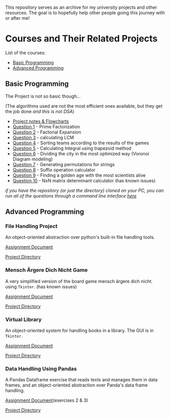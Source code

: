 This repository serves as an archive for my university projects and other resources. The goal is to hopefully help other people going this journey with or after me! 

# Courses and Their Related Projects

List of the courses:
- [Basic Programming](https://github.com/simply-pouria/CS-Archive?tab=readme-ov-file#basic-programming)
- [Advanced Programming](https://github.com/simply-pouria/CS-Archive?tab=readme-ov-file#advanced-programming)

## Basic Programming 
The Project is not so basic though... 

(The algorithms used are not the most efficient ones available, but they get the job done *and this is not DSA*)
- [Project notes & Flowcharts](https://github.com/simply-pouria/CS-Archive/blob/main/Basic%20Programming/Project-Notes.pdf)
- [Question 1](https://github.com/simply-pouria/CS-Archive/blob/main/Basic%20Programming/Question_1.py) - Prime Factorization
- [Question 2](https://github.com/simply-pouria/CS-Archive/blob/main/Basic%20Programming/Question_2.py) - Factorial Expansion
- [Question 3](https://github.com/simply-pouria/CS-Archive/blob/main/Basic%20Programming/Question_3.py) - calculating LCM
- [Question 4](https://github.com/simply-pouria/CS-Archive/blob/main/Basic%20Programming/Question_4.py) - Sorting teams according to the results of the games
- [Question 5](https://github.com/simply-pouria/CS-Archive/blob/main/Basic%20Programming/Question_5.py) - Calculating Integral using trapezoid method
- [Question 6](https://github.com/simply-pouria/CS-Archive/blob/main/Basic%20Programming/Question_6.py) - Dividing the city in the most optimized way (Voronoi Diagram modeling)
- [Question 7](https://github.com/simply-pouria/CS-Archive/blob/main/Basic%20Programming/Question_7.py) - Generating permutations for strings
- [Question 8](https://github.com/simply-pouria/CS-Archive/blob/main/Basic%20Programming/Question_8.py) - Suffix operation calculator
- [Question 9](https://github.com/simply-pouria/CS-Archive/blob/main/Basic%20Programming/Question_9.py) - Finding a golden age with the most scientists alive
- [Question 10](https://github.com/simply-pouria/CS-Archive/blob/main/Basic%20Programming/Question_10.py) - NxN matrix determinant calculator (has known issues)

*if you have the repository (or just the directory) cloned on your PC, you can run all of the questions through a command line interface [here](https://github.com/simply-pouria/CS-Archive/blob/main/Basic%20Programming/RunInterface.py)*

## Advanced Programming

### File Handling Project
An object-oriented abstraction over python's built-in file handling tools.

[Assignment Document](https://github.com/simply-pouria/CS-Archive/blob/main/Advanced%20Programming/AP%20-%20Project%201/AP-project-1-notes.pdf)

[Project Directory](https://github.com/simply-pouria/CS-Archive/tree/main/Advanced%20Programming/AP%20-%20Project%201)

### Mensch Ärgere Dich Nicht Game
A very simplified version of the board game mensch ärgere dich nicht. using `Tkinter`. (has known issues)

[Assignment Document](https://github.com/simply-pouria/CS-Archive/blob/main/Advanced%20Programming/AP%20-%20Project%202/AP-project-2-notes.pdf)

[Project Directory](https://github.com/simply-pouria/CS-Archive/blob/main/Advanced%20Programming/AP%20-%20Project%202/AP-project-2-notes.pdf)

### Virtual Library
An object-oriented system for handling books in a library. The GUI is in `Tkinter`.

[Assignment Document](https://github.com/simply-pouria/CS-Archive/blob/main/Advanced%20Programming/AP%20-%20Project%203/AP-project-3-notes.pdf)

[Project Directory](https://github.com/simply-pouria/CS-Archive/tree/main/Advanced%20Programming/AP%20-%20Project%203)

### Data Handling Using Pandas
A Pandas Dataframe exercise that reads texts and manages them in data frames, and an object-oriented abstraction over Panda's data frame handling.

[Assignment Document](https://github.com/simply-pouria/CS-Archive/blob/main/Advanced%20Programming/AP%20-%20Project%204/AP-project-4-notes.pdf)(exercises 2 & 3)

[Project Directory](https://github.com/simply-pouria/CS-Archive/tree/main/Advanced%20Programming/AP%20-%20Project%204)




























